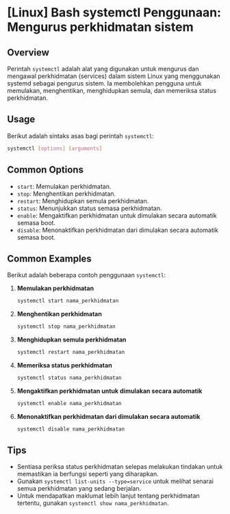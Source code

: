 # [Linux] Bash systemctl Penggunaan: Mengurus perkhidmatan sistem

## Overview
Perintah `systemctl` adalah alat yang digunakan untuk mengurus dan mengawal perkhidmatan (services) dalam sistem Linux yang menggunakan systemd sebagai pengurus sistem. Ia membolehkan pengguna untuk memulakan, menghentikan, menghidupkan semula, dan memeriksa status perkhidmatan.

## Usage
Berikut adalah sintaks asas bagi perintah `systemctl`:

```bash
systemctl [options] [arguments]
```

## Common Options
- `start`: Memulakan perkhidmatan.
- `stop`: Menghentikan perkhidmatan.
- `restart`: Menghidupkan semula perkhidmatan.
- `status`: Menunjukkan status semasa perkhidmatan.
- `enable`: Mengaktifkan perkhidmatan untuk dimulakan secara automatik semasa boot.
- `disable`: Menonaktifkan perkhidmatan dari dimulakan secara automatik semasa boot.

## Common Examples
Berikut adalah beberapa contoh penggunaan `systemctl`:

1. **Memulakan perkhidmatan**
   ```bash
   systemctl start nama_perkhidmatan
   ```

2. **Menghentikan perkhidmatan**
   ```bash
   systemctl stop nama_perkhidmatan
   ```

3. **Menghidupkan semula perkhidmatan**
   ```bash
   systemctl restart nama_perkhidmatan
   ```

4. **Memeriksa status perkhidmatan**
   ```bash
   systemctl status nama_perkhidmatan
   ```

5. **Mengaktifkan perkhidmatan untuk dimulakan secara automatik**
   ```bash
   systemctl enable nama_perkhidmatan
   ```

6. **Menonaktifkan perkhidmatan dari dimulakan secara automatik**
   ```bash
   systemctl disable nama_perkhidmatan
   ```

## Tips
- Sentiasa periksa status perkhidmatan selepas melakukan tindakan untuk memastikan ia berfungsi seperti yang diharapkan.
- Gunakan `systemctl list-units --type=service` untuk melihat senarai semua perkhidmatan yang sedang berjalan.
- Untuk mendapatkan maklumat lebih lanjut tentang perkhidmatan tertentu, gunakan `systemctl show nama_perkhidmatan`.